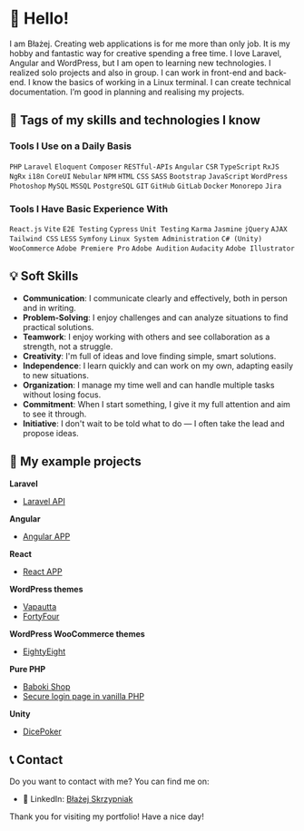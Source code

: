# 🚀 Hello! 

I am Błażej. Creating web applications is for me more than only job. It is my hobby and fantastic way for creative spending a free time. I love Laravel, Angular and WordPress, but I am open to learning new technologies. I realized solo projects and also in group. I can work in front-end and back-end. I know the basics of working in a Linux terminal. I can create technical documentation. I’m good in planning and realising my projects.

## 💪 Tags of my skills and technologies I know

### Tools I Use on a Daily Basis
`PHP` `Laravel` `Eloquent` `Composer` `RESTful-APIs` `Angular` `CSR` `TypeScript` `RxJS` `NgRx` `i18n` `CoreUI` `Nebular` `NPM` `HTML` `CSS` `SASS` `Bootstrap` `JavaScript` `WordPress` `Photoshop` `MySQL` `MSSQL` `PostgreSQL` `GIT` `GitHub` `GitLab` `Docker` `Monorepo` `Jira`

### Tools I Have Basic Experience With
`React.js` `Vite` `E2E Testing` `Cypress` `Unit Testing` `Karma` `Jasmine` `jQuery` `AJAX` `Tailwind CSS` `LESS` `Symfony` `Linux System Administration` `C# (Unity)` `WooCommerce` `Adobe Premiere Pro` `Adobe Audition` `Audacity` `Adobe Illustrator`

## 💡 Soft Skills

- **Communication**: I communicate clearly and effectively, both in person and in writing.
- **Problem-Solving**: I enjoy challenges and can analyze situations to find practical solutions.
- **Teamwork**: I enjoy working with others and see collaboration as a strength, not a struggle.
- **Creativity**: I'm full of ideas and love finding simple, smart solutions.
- **Independence**: I learn quickly and can work on my own, adapting easily to new situations.
- **Organization**: I manage my time well and can handle multiple tasks without losing focus.
- **Commitment**: When I start something, I give it my full attention and aim to see it through.
- **Initiative**: I don't wait to be told what to do — I often take the lead and propose ideas.

## 🌟 My example projects

**Laravel**
- [Laravel API](https://github.com/Angir777/project-api)

**Angular**
- [Angular APP](https://github.com/Angir777/project-angular)

**React**
- [React APP](https://github.com/Angir777/project-react)

**WordPress themes**
- [Vapautta](https://github.com/Angir777/vapautta)
- [FortyFour](https://github.com/Angir777/fortyfour)

**WordPress WooCommerce themes**
- [EightyEight](https://github.com/Angir777/eightyeight)

**Pure PHP**
- [Baboki Shop](https://github.com/Angir777/baboki)
- [Secure login page in vanilla PHP](https://github.com/Angir777/hype)

**Unity**
- [DicePoker](https://github.com/Angir777/DicePoker)

## 📞 Contact

Do you want to contact with me? You can find me on:
- 💼 LinkedIn: [Błażej Skrzypniak](https://www.linkedin.com/in/skrzypniak/)

Thank you for visiting my portfolio! Have a nice day!
